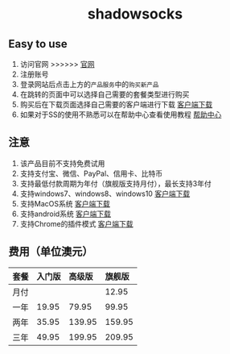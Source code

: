 ﻿<h1><p align="center">shadowsocks</p></h1>

## Easy to use
1. 访问官网 >>>>>> [官网](https://order.shadowsocks.at/)
2. 注册账号
3. 登录网站后点击上方的`产品服务`中的`购买新产品`
4. 在跳转的页面中可以选择自己需要的套餐类型进行购买
5. 购买后在下载页面选择自己需要的客户端进行下载 [客户端下载](https://secure.shadowsocks.ch/download)
6. 如果对于SS的使用不熟悉可以在帮助中心查看使用教程 [帮助中心](https://secure.shadowsocks.ch/knowledgebase)

## 注意
1. 该产品目前不支持免费试用
2. 支持支付宝、微信、PayPal、信用卡、比特币
3. 支持最低付款周期为年付（旗舰版支持月付），最长支持3年付
4. 支持windows7、windows8、windows10 [客户端下载](https://secure.shadowsocks.ch/dl.php?type=d&id=59)
5. 支持MacOS系统 [客户端下载](https://secure.shadowsocks.ch/dl.php?type=d&id=60)
6. 支持android系统 [客户端下载](https://secure.shadowsocks.ch/dl.php?type=d&id=37)
7. 支持Chrome的插件模式 [客户端下载](https://secure.shadowsocks.ch/dl.php?type=d&id=12)

## 费用（单位澳元）

|套餐|入门版|高级版|旗舰版|
|:---|:---|:---|:---|
|月付|||12.95|
|一年|19.95|79.95|99.95|
|两年|35.95|139.95|159.95|
|三年|49.95|199.95|209.95|






